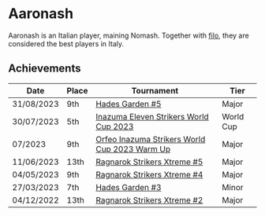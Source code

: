 # Aaronash

Aaronash is an Italian player, maining Nomash. Together with [filo](filo.md),
they are considered the best players in Italy.

## Achievements

|Date|Place|Tournament|Tier|
|-|-|-|-|
| 31/08/2023 | 9th | [Hades Garden #5](../..//tournaments/hg/hg5.md) | Major |
| 30/07/2023 | 5th | [Inazuma Eleven Strikers World Cup 2023](../..//tournaments/worldcup.md) | World Cup |
| 07/2023 | 9th | [Orfeo Inazuma Strikers World Cup 2023 Warm Up](../..//tournaments/misc/orfeowc.md) | Major |
| 11/06/2023 | 13th | [Ragnarok Strikers Xtreme #5](../..//tournaments/ragna/ragnax5.md) | Major |
| 04/05/2023 | 9th | [Ragnarok Strikers Xtreme #4](../..//tournaments/ragna/ragnax4.md) | Major |
| 27/03/2023 | 7th | [Hades Garden #3](../..//tournaments/hg/hg3.md) | Minor |
| 04/12/2022 | 13th | [Ragnarok Strikers Xtreme #2](../..//tournaments/ragna/ragnax2.md) | Major |
